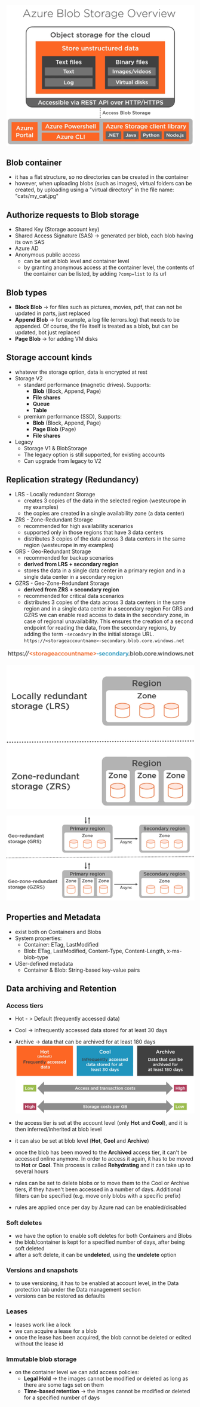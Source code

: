 ![blob-storage-overview.png ](blob-storage-overview.png)

## Blob container
- it has a flat structure, so no directories can be created in the container
- however, when uploading blobs (such as images), virtual folders can be created, by uploading using a "virtual directory"
  in the file name: "cats/my_cat.jpg"

## Authorize requests to Blob storage
- Shared Key (Storage account key)
- Shared Access Signature (SAS) -> generated per blob, each blob having its own SAS
- Azure AD
- Anonymous public access
  - can be set at blob level and container level
  - by granting anonymous access at the container level, the contents of the container can be listed,
    by adding `?comp=list` to its url

## Blob types
- **Block Blob** -> for files such as pictures, movies, pdf, that can not be updated in parts, just replaced
- **Append Blob** -> for example, a log file (errors.log) that needs to be appended. Of course, the file itself 
  is treated as a blob, but can be updated, bot just replaced
- **Page Blob** -> for adding VM disks

## Storage account kinds
- whatever the storage option, data is encrypted at rest
- Storage V2 
  - standard performance (magnetic drives). Supports:
    - **Blob** (Block, Append, Page)
    - **File shares**
    - **Queue**
    - **Table**
  - premium performance (SSD), Supports:
    - **Blob** (Block, Append, Page)
    - **Page Blob** (Page)
    - **File shares**
- Legacy
  - Storage V1 & BlobStorage
  - The legacy option is still supported, for existing accounts 
  - Can upgrade from legacy to V2

## Replication strategy (Redundancy)
- LRS - Locally redundant Storage
  - creates 3 copies of the data in the selected region (westeurope in my examples) 
  - the copies are created in a single availability zone (a data center)
- ZRS - Zone-Redundant Storage
  - recommended for high availability scenarios
  - supported only in those regions that have 3 data centers
  - distributes 3 copies of the data across 3 data centers in the same region (westeurope in my examples)
- GRS - Geo-Redundant Storage
  - recommended for backup scenarios
  - **derived from LRS + secondary region**
  - stores the data in a single data center in a primary region and in a single data center in a secondary region
- GZRS - Geo-Zone-Redundant Storage 
  - **derived from ZRS + secondary region**
  - recommended for critical data scenarios
  - distributes 3 copies of the data across 3 data centers in the same region and in a single data center in a secondary region
For GRS and GZRS we can enable read access to data in the secondary zone, in case of regional unavailability. This 
ensures the creation of a second endpoint for reading the data, from the secondary regions, by adding the
term `-secondary` in the initial storage URL. 
`https://<storageaccountname>-secondary.blob.core.windows.net`

![access_secondary_region.png](access_secondary_region.png)

![LRS_and_ZRS.png](LRS_and_ZRS.png)

![GRS_and_GZRS.png](GRS_and_GZRS.png)

## Properties and Metadata
- exist both on Containers and Blobs
- System properties:
  - Container: ETag, LastModified
  - Blob: ETag, LastModified, Content-Type, Content-Length, x-ms-blob-type
- USer-defined metadata
  - Container & Blob: String-based key-value pairs

## Data archiving and Retention
### Access tiers
- Hot - > Default (frequently accessed data)
- Cool -> infrequently accessed data stored for at least 30 days
- Archive -> data that can be archived for at least 180 days
![costs_per_access_tier.png](costs_per_access_tier.png)

- the access tier is set at the account level (only **Hot** and **Cool**), and it is then inferred/inherited at blob level
- it can also be set at blob level (**Hot**, **Cool** and **Archive**) 
- once the blob has been moved to the **Archived** access tier, it can't be accessed online anymore. In order to access
  it again, it has to be moved to **Hot** or **Cool**. This process is called **Rehydrating** and it can take 
  up to several hours
- rules can be set to delete blobs or to move them to the Cool or Archive tiers, if they haven't been accessed in 
  a number of days. Additional filters can be specified (e.g. move only blobs with a specific prefix)
- rules are applied once per day by Azure nad can be enabled/disabled

### Soft deletes
- we have the option to enable soft deletes for both Containers and Blobs
- the blob/container is kept for a specified number of days, after being soft deleted
- after a soft delete, it can be **undeleted**, using the **undelete** option

### Versions and snapshots
- to use versioning, it has to be enabled at account level, in the Data protection tab under the Data management section
- versions can be restored as defaults

### Leases
- leases work like a lock
- we can acquire a lease for a blob
- once the lease has been acquired, the blob cannot be deleted or edited without the lease id

### Immutable blob storage
- on the container level we can add access policies:
  - **Legal Hold** -> the images cannot be modified or deleted as long as there are some tags set on them
  - **Time-based retention** -> the images cannot be modified or deleted for a specified number of days